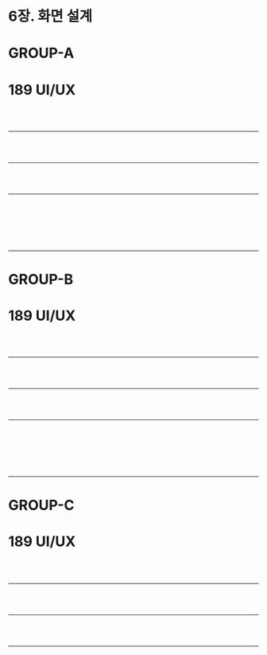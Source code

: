 # 6장. 화면 설계

# GROUP-A

# 189 UI/UX









<br/><br/>

---








<br/><br/>

---








<br/><br/>

---








<br/><br/><br/><br/><br/>

---

# GROUP-B

# 189 UI/UX






<br/><br/>

---








<br/><br/>

---







<br/><br/>

---







<br/><br/><br/><br/><br/>

---

# GROUP-C

# 189 UI/UX






<br/><br/>

---








<br/><br/>

---







<br/><br/>

---







<br/><br/>
